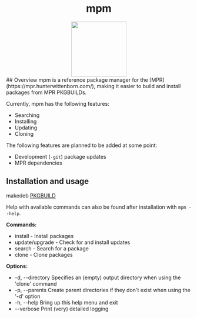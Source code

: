<div align="center">
    <h1>mpm</h1>
    <img height="150" src="https://dl.uploadgram.me/6119620f0356eh?raw">
</div>
## Overview 
mpm is a reference package manager for the [MPR](https://mpr.hunterwittenborn.com/), making it easier to build and install packages from MPR PKGBUILDs.

Currently, mpm has the following features:

- Searching
- Installing
- Updating
- Cloning

The following features are planned to be added at some point:

- Development (`-git`) package updates
- MPR dependencies

## Installation and usage
makedeb [PKGBUILD](https://raw.githubusercontent.com/cutefishos-ubuntu/mpm/main/makedeb/PKGBUILD)

Help with available commands can also be found after installation with `mpm --help`.

**Commands:**  
- install - Install packages  
- update/upgrade - Check for and install updates  
- search - Search for a package  
- clone - Clone packages  
  
**Options:**  
- -d, --directory Specifies an (empty) output directory when using the 'clone' command  
- -p, --parents Create parent directories if they don't exist when using the '-d' option  
- -h, --help Bring up this help menu and exit  
- --verbose Print (very) detailed logging
